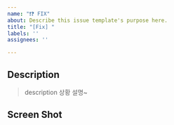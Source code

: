 ```yaml
---
name: "❗❓ FIX"
about: Describe this issue template's purpose here.
title: "[Fix] "
labels: ''
assignees: ''

---
```


## Description 

> description  상황 설명~

## Screen Shot
